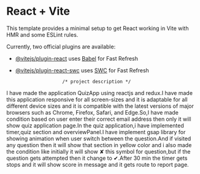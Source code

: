 # React + Vite

This template provides a minimal setup to get React working in Vite with HMR and some ESLint rules.

Currently, two official plugins are available:

- [@vitejs/plugin-react](https://github.com/vitejs/vite-plugin-react/blob/main/packages/plugin-react/README.md) uses [Babel](https://babeljs.io/) for Fast Refresh
- [@vitejs/plugin-react-swc](https://github.com/vitejs/vite-plugin-react-swc) uses [SWC](https://swc.rs/) for Fast Refresh


                       /* project description */

 I have made the application QuizApp using reactjs and redux.I have made this application responsive for all screen-sizes and it is adaptable for all different device sizes and it is compatible with the latest versions of major browsers such as Chrome, Firefox, Safari, and Edge.So,I have made condition based on user enter their correct email address then only it will show quiz application page.In the quiz application,i have implemented timer,quiz section and overviewPanel.I have implement gsap library for showing animation when user switch between the question.And  if visited any question then it will show that section in yellow color and i also made the condition like initially it will show ✘ this symbol for question,but if the question gets attempted then it change to ✔.After 30 min the timer gets stops and it will show score in message and it gets route to report page.